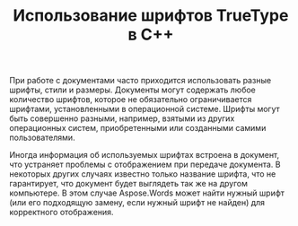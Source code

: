 ﻿---
title: Использование шрифтов TrueType в C++
second_title: Aspose.Words для C++
articleTitle: Использование шрифтов TrueType
linktitle: Использование шрифтов TrueType
description: "Aspose.Words для C++ позволяет найти нужный шрифт или его подходящую замену для корректного отображения документа. Это гарантирует, что разница между отображаемым документом и оригиналом будет минимальной, если информации о шрифте недостаточно."
type: docs
weight: 20
url: /ru/cpp/using-truetype-fonts/
---

При работе с документами часто приходится использовать разные шрифты, стили и размеры. Документы могут содержать любое количество шрифтов, которое не обязательно ограничивается шрифтами, установленными в операционной системе. Шрифты могут быть совершенно разными, например, взятыми из других операционных систем, приобретенными или созданными самими пользователями.

Иногда информация об используемых шрифтах встроена в документ, что устраняет проблемы с отображением при передаче документа. В некоторых других случаях известно только название шрифта, что не гарантирует, что документ будет выглядеть так же на другом компьютере. В этом случае Aspose.Words может найти нужный шрифт (или его подходящую замену, если нужный шрифт не найден) для корректного отображения.
